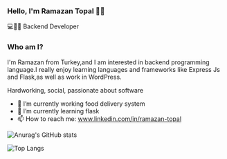 
### Hello, I'm Ramazan Topal 🙋‍♂️
💻👨‍💻 Backend Developer
### Who am I?
I'm Ramazan from Turkey,and I am interested in backend programming language.I really enjoy learning languages
and frameworks like Express Js and Flask,as well as work in WordPress.

Hardworking, social, passionate about software

- 🔭 I’m currently working food delivery system 
- 🌱 I’m currently learning flask
- 📫 How to reach me: www.linkedin.com/in/ramazan-topal



![Anurag's GitHub stats](https://github-readme-stats.vercel.app/api?username=RamazanTopal)

![Top Langs](https://github-readme-stats.vercel.app/api/top-langs/?username=RamazanTopal&langs_count=8)
